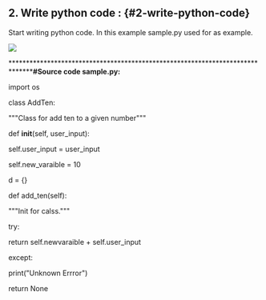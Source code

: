 ## 2\. Write python code : {#2-write-python-code}

Start writing python code. In this example sample.py used for as example.

![](media/media/image3.png)

********************************************************************************#Source code sample.py:**

import os

class AddTen:

&quot;&quot;&quot;Class for add ten to a given number&quot;&quot;&quot;

def __init__(self, user_input):

self.user_input = user_input

self.new_varaible = 10

d = {}

def add_ten(self):

&quot;&quot;&quot;Init for calss.&quot;&quot;&quot;

try:

return self.newvaraible + self.user_input

except:

print(&quot;Unknown Errror&quot;)

return None